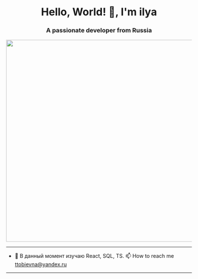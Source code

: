 <h1 align="center">Hello, World! 👋, I'm ilya</h1>
<h3 align="center">A passionate developer from Russia</h3>
<img src="https://github.com/21Ner04/21Ner04/assets/133259264/7ffe53b5-db5e-47b6-9104-bca8eb914849" width="900" height="550"  />

__________

* 🧠 В данный момент изучаю React, SQL, TS.
📫 How to reach me ttobievna@yandex.ru

_________
